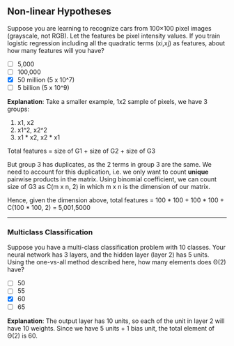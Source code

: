 ## Non-linear Hypotheses

Suppose you are learning to recognize cars from 100×100 pixel images (grayscale, not RGB). Let the features be pixel intensity values. If you train logistic regression including all the quadratic terms (xi,xj) as features, about how many features will you have?

- [ ] 5,000
- [ ] 100,000
- [X] 50 million (5 x 10^7)
- [ ] 5 billion (5 x 10^9)

**Explanation**: Take a smaller example, 1x2 sample of pixels, we have 3 groups:

1. x1, x2
2. x1^2, x2^2
3. x1 * x2, x2 * x1

Total features = size of G1 + size of G2 + size of G3

But group 3 has duplicates, as the 2 terms in group 3 are the same. We need to account for this duplication, i.e. we only want to count **unique** pairwise products in the matrix. Using binomial coefficient, we can count size of G3 as C(m x n, 2) in which m x n is the dimension of our matrix.

Hence, given the dimension above, total features = 100 * 100 + 100 * 100 + C(100 * 100, 2) = 5,001,5000


---

### Multiclass Classification

Suppose you have a multi-class classification problem with 10 classes. Your neural network has 3 layers, and the hidden layer (layer 2) has 5 units. Using the one-vs-all method described here, how many elements does Θ(2) have?

- [ ] 50
- [ ] 55
- [X] 60
- [ ] 65

**Explanation**: The output layer has 10 units, so each of the unit in layer 2 will have 10 weights. Since we have 5 units + 1 bias unit, the total element of Θ(2) is 60.

